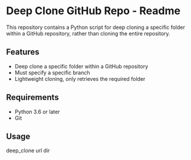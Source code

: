 # Deep Clone GitHub Repo - Readme

This repository contains a Python script for deep cloning a specific folder within a GitHub repository, rather than cloning the entire repository.

## Features

- Deep clone a specific folder within a GitHub repository
- Must specify a specific branch
- Lightweight cloning, only retrieves the required folder

## Requirements

- Python 3.6 or later
- Git

## Usage

deep_clone url dir

